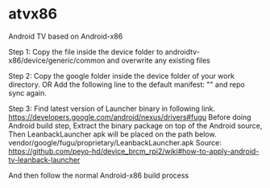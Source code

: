 # atvx86
Android TV based on Android-x86

Step 1:
   Copy the file inside the device folder to androidtv-x86/device/generic/common and overwrite any existing files
   
Step 2:
   Copy the google folder inside the device folder of your work directory.
   OR
     Add the following line to the default manifest: 
     "<project path="device/google/atv" name="device/google/atv" groups="device,fugu,broadcom_pdk,generic_fs"/>"
     and repo sync again.
     
Step 3: 
   Find latest version of Launcher binary in following link.
   https://developers.google.com/android/nexus/drivers#fugu
   Before doing Android build step, Extract the binary package on top of the Android source, Then LeanbackLauncher apk will     be placed on the path below.
   vendor/google/fugu/proprietary/LeanbackLauncher.apk
   Source: https://github.com/peyo-hd/device_brcm_rpi2/wiki#how-to-apply-android-tv-leanback-launcher
   
And then follow the normal Android-x86 build process
